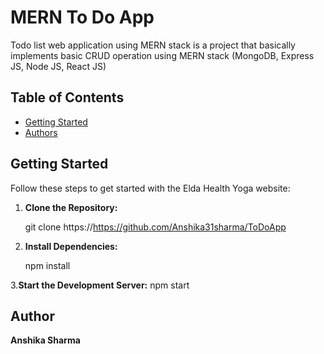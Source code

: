 # MERN To Do App

Todo list web application using MERN stack is a project that basically implements basic CRUD operation using MERN stack (MongoDB, Express JS, Node JS, React JS)
## Table of Contents

- [Getting Started](#getting-started)
- [Authors](#authors)

## Getting Started

Follow these steps to get started with the Elda Health Yoga website:

1. **Clone the Repository:**

  
   git clone https://https://github.com/Anshika31sharma/ToDoApp


2. **Install Dependencies:**

  
   npm install

3.**Start the Development Server:**
    npm start

## Author

**Anshika Sharma**


